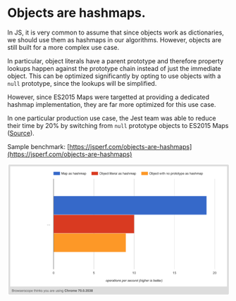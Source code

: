 # Objects are hashmaps.

In JS, it is very common to assume that since objects work as dictionaries, we should use them as hashmaps in our algorithms. However, objects are still built for a more complex use case.

In particular, object literals have a parent prototype and therefore property lookups happen against the prototype chain instead of just the immediate object. This can be optimized significantly by opting to use objects with a `null` prototype, since the lookups will be simplified.

However, since ES2015 Maps were targetted at providing a dedicated hashmap implementation, they are far more optimized for this use case.

In one particular production use case, the Jest team was able to reduce their time by 20% by switching from `null` prototype objects to ES2015 Maps ([Source](https://twitter.com/v8js/status/1040219491358179328)).

Sample benchmark: [https://jsperf.com/objects-are-hashmaps](https://jsperf.com/objects-are-hashmaps)

![](../graphs/objects-are-hashmaps.png)
